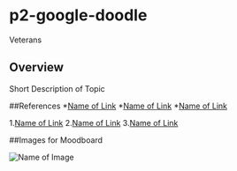 # p2-google-doodle
Veterans 

## Overview

Short Description of Topic

##References
*[Name of Link](http://)
*[Name of Link](http://)
*[Name of Link](http://)

1.[Name of Link](http://)
2.[Name of Link](http://)
3.[Name of Link](http://)

##Images for Moodboard

![Name of Image](http://www.clipartkid.com/images/720/salute-our-veterans-honor-our-veterans-thank-our-veterans-city-council-mTaN3l-clipart.gif)
